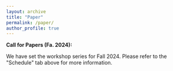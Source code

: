 ```yaml
---
layout: archive
title: "Paper"
permalink: /paper/
author_profile: true
---
```


**Call for Papers (Fa. 2024):**

We have set the workshop series for Fall 2024. Please refer to the "Schedule" tab above for more information.

<!-- The Junior IO Scholars Workshop is a virtual, interdisciplinary, graduate-student-run workshop where graduate students, pre- and post-docs, and junior faculty can present and solicit feedback on their work. This workshop will be an opportunity to receive substantive feedback from peers and leaders in the field, and to develop a community of scholars with shared research interests. We are excited to be soliciting calls for participation for our second year!

We welcome longer-form practice job talk presentations (~45 minutes) as well as shorter presentations of works in progress (~15 minutes). Presentations will be followed by time for Q&A. We encourage participants to read the papers before the workshop. The tentative dates for the spring semester presentations are January 23, February 6, February 20, March 5, March 19, April 16, and April 30 at 12 pm EST.

We encourage submissions from people working on work related to international organizations, broadly defined, inclusive of international law, foreign policy, and related areas. We also welcome different types of research, including theoretical, interdisciplinary, empirical, and policy-oriented works, as well as pre-analysis plans and research designs. We are committed to promoting the work and voices of Black, Indigenous, scholars of color, and women scholars.

Please use the below form to indicate if you are interested in presenting your work, discussing others’ works, or being a non-presenting participant. If you are interested in presenting, please respond by **11:59 pm Eastern Time on December 22**.

<iframe src="https://forms.gle/rVTp4yJtQuYoLAAa7" width="640" height="2936" frameborder="0" marginheight="0" marginwidth="0">Loading…</iframe> -->
